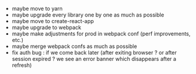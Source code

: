 - maybe move to yarn
- maybe upgrade every library one by one as much as possible
- maybe move to create-react-app
- maybe upgrade to webpack
- maybe make adjustments for prod in webpack conf (perf improvements, etc.)
- maybe merge webpack confs as much as possible
- fix auth bug : if we come back later (after exiting browser ? or after session expired ? we see an error banner which disappears after a refresh)
